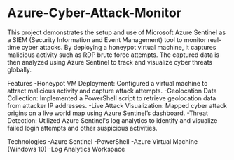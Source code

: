 # Azure-Cyber-Attack-Monitor
This project demonstrates the setup and use of Microsoft Azure Sentinel as a SIEM (Security Information and Event Management) tool to monitor real-time cyber attacks. By deploying a honeypot virtual machine, it captures malicious 
activity such as RDP brute force attempts. The captured data is then analyzed using Azure Sentinel to track and visualize cyber threats globally.

Features
 -Honeypot VM Deployment: Configured a virtual machine to attract malicious activity and capture attack attempts.
 -Geolocation Data Collection: Implemented a PowerShell script to retrieve geolocation data from attacker IP addresses.
 -Live Attack Visualization: Mapped cyber attack origins on a live world map using Azure Sentinel’s dashboard.
 -Threat Detection: Utilized Azure Sentinel's log analytics to identify and visualize failed login attempts and other suspicious activities.

Technologies
  -Azure Sentinel
  -PowerShell
  -Azure Virtual Machine (Windows 10)
  -Log Analytics Workspace
